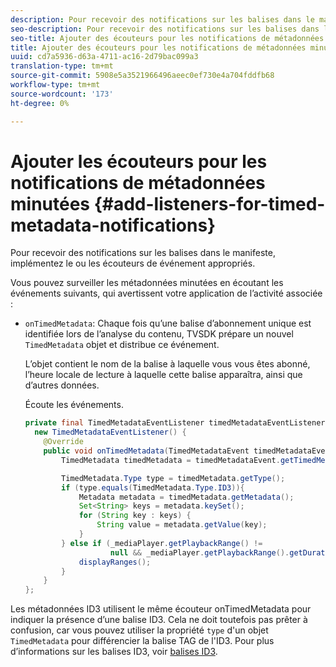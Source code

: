 ```yaml
---
description: Pour recevoir des notifications sur les balises dans le manifeste, implémentez le ou les écouteurs de événement appropriés.
seo-description: Pour recevoir des notifications sur les balises dans le manifeste, implémentez le ou les écouteurs de événement appropriés.
seo-title: Ajouter des écouteurs pour les notifications de métadonnées minutées
title: Ajouter des écouteurs pour les notifications de métadonnées minutées
uuid: cd7a5936-d63a-4711-ac16-2d79bac099a3
translation-type: tm+mt
source-git-commit: 5908e5a3521966496aeec0ef730e4a704fddfb68
workflow-type: tm+mt
source-wordcount: '173'
ht-degree: 0%

---
```



# Ajouter les écouteurs pour les notifications de métadonnées minutées {#add-listeners-for-timed-metadata-notifications}

Pour recevoir des notifications sur les balises dans le manifeste, implémentez le ou les écouteurs de événement appropriés.

Vous pouvez surveiller les métadonnées minutées en écoutant les événements suivants, qui avertissent votre application de l’activité associée :

* `onTimedMetadata`: Chaque fois qu’une balise d’abonnement unique est identifiée lors de l’analyse du contenu, TVSDK prépare un nouvel  `TimedMetadata` objet et distribue ce événement.

   L’objet contient le nom de la balise à laquelle vous vous êtes abonné, l’heure locale de lecture à laquelle cette balise apparaîtra, ainsi que d’autres données.

   Écoute les événements.

   ```java
   private final TimedMetadataEventListener timedMetadataEventListener =  
     new TimedMetadataEventListener() { 
       @Override 
       public void onTimedMetadata(TimedMetadataEvent timedMetadataEvent) { 
           TimedMetadata timedMetadata = timedMetadataEvent.getTimedMetadata(); 
   
           TimedMetadata.Type type = timedMetadata.getType(); 
           if (type.equals(TimedMetadata.Type.ID3)){ 
               Metadata metadata = timedMetadata.getMetadata(); 
               Set<String> keys = metadata.keySet(); 
               for (String key : keys) { 
                   String value = metadata.getValue(key); 
               } 
           } else if (_mediaPlayer.getPlaybackRange() !=  
                      null && _mediaPlayer.getPlaybackRange().getDuration() > 0) { 
               displayRanges(); 
           } 
       } 
   }; 
   ```

Les métadonnées ID3 utilisent le même écouteur onTimedMetadata pour indiquer la présence d’une balise ID3. Cela ne doit toutefois pas prêter à confusion, car vous pouvez utiliser la propriété `type` d&#39;un objet `TimedMetadata` pour différencier la balise TAG de l&#39;ID3. Pour plus d’informations sur les balises ID3, voir [balises ID3](../../../tvsdk-1.4-for-android/notification-system/android-1.4-id3-metadata-retrieve.md).

